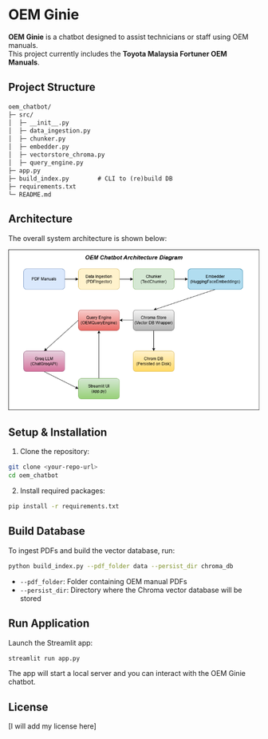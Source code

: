 
# OEM Ginie

**OEM Ginie** is a chatbot designed to assist technicians or staff using OEM manuals.  
This project currently includes the **Toyota Malaysia Fortuner OEM Manuals**.

## Project Structure

```
oem_chatbot/
├─ src/
│  ├─ __init__.py
│  ├─ data_ingestion.py
│  ├─ chunker.py
│  ├─ embedder.py
│  ├─ vectorstore_chroma.py
│  ├─ query_engine.py
├─ app.py
├─ build_index.py        # CLI to (re)build DB
├─ requirements.txt
└─ README.md
```
## Architecture

The overall system architecture is shown below:

![Architecture](static/architecture.png)

## Setup & Installation

1. Clone the repository:

```bash
git clone <your-repo-url>
cd oem_chatbot
```

2. Install required packages:

```bash
pip install -r requirements.txt
```

## Build Database

To ingest PDFs and build the vector database, run:

```bash
python build_index.py --pdf_folder data --persist_dir chroma_db
```

- `--pdf_folder`: Folder containing OEM manual PDFs  
- `--persist_dir`: Directory where the Chroma vector database will be stored

## Run Application

Launch the Streamlit app:

```bash
streamlit run app.py
```

The app will start a local server and you can interact with the OEM Ginie chatbot.

## License

[I will add my license here]